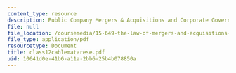 ```yaml
---
content_type: resource
description: Public Company Mergers & Acquisitions and Corporate Governance
file: null
file_location: /coursemedia/15-649-the-law-of-mergers-and-acquisitions-spring-2003/10641d0e41b6a11a2bb625b4b078850a_class12cablematarese.pdf
file_type: application/pdf
resourcetype: Document
title: class12cablematarese.pdf
uid: 10641d0e-41b6-a11a-2bb6-25b4b078850a
---
```

